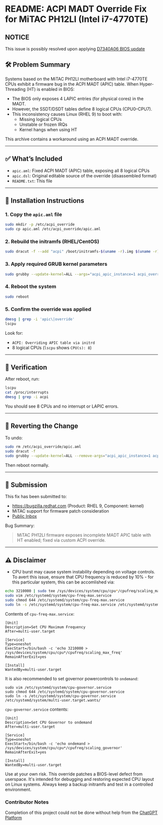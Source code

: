 # README: ACPI MADT Override Fix for MiTAC PH12LI (Intel i7-4770TE)

## NOTICE
This issue is possibly resolved upon applying [D7340A06 BIOS update](https://github.com/michalkrupa/rhel-kernel-bugfix/blob/main/D7340A06.zip)

## 🛠️ Problem Summary

Systems based on the MiTAC PH12LI motherboard with Intel i7-4770TE CPUs exhibit a firmware bug in the ACPI MADT (APIC) table. When Hyper-Threading (HT) is enabled in BIOS:

- The BIOS only exposes 4 LAPIC entries (for physical cores) in the MADT.
- However, the SSDT/DSDT tables define 8 logical CPUs (CPU0–CPU7).
- This inconsistency causes Linux (RHEL 9) to boot with:
  - Missing logical CPUs
  - Unstable or frozen IRQs
  - Kernel hangs when using HT

This archive contains a workaround using an ACPI MADT override.

---

## ✅ What’s Included

- `apic.aml`: Fixed ACPI MADT (APIC) table, exposing all 8 logical CPUs
- `apic.dsl`: Original editable source of the override (disassembled format)
- `README.txt`: This file

---

## 🔧 Installation Instructions

### 1. Copy the `apic.aml` file
```bash
sudo mkdir -p /etc/acpi_override
sudo cp apic.aml /etc/acpi_override/apic.aml
```

### 2. Rebuild the initramfs (RHEL/CentOS)
```bash
sudo dracut -f --add "acpi" /boot/initramfs-$(uname -r).img $(uname -r)
```

### 3. Apply required GRUB kernel parameters
```bash
sudo grubby --update-kernel=ALL --args="acpi_apic_instance=1 acpi_override"
```

### 4. Reboot the system
```bash
sudo reboot
```

### 5. Confirm the override was applied
```bash
dmesg | grep -i 'apic\|override'
lscpu
```

Look for:
- `ACPI: Overriding APIC table via initrd`
- 8 logical CPUs (`lscpu` shows `CPU(s): 8`)

---

## 🧪 Verification

After reboot, run:

```bash
lscpu
cat /proc/interrupts
dmesg | grep -i acpi
```

You should see 8 CPUs and no interrupt or LAPIC errors.

---

## 🛑 Reverting the Change

To undo:
```bash
sudo rm /etc/acpi_override/apic.aml
sudo dracut -f
sudo grubby --update-kernel=ALL --remove-args="acpi_apic_instance=1 acpi_override"
```

Then reboot normally.

---

## 📝 Submission

This fix has been submitted to:

- https://bugzilla.redhat.com (Product: RHEL 9, Component: kernel)
- MiTAC support for firmware patch consideration
- [Public Inbox](https://public-inbox.org/meta/1040359549.145146.1747727540641@mail.yahoo.com/T/#u)

Bug Summary:
> MiTAC PH12LI firmware exposes incomplete MADT APIC table with HT enabled; fixed via custom ACPI override.

---

## ⚠️ Disclaimer
* CPU burst may cause system instability depending on voltage controls. To avert this issue, ensure that CPU frequency is reduced by 10% - for this particular system, this can be accomlished via:

``` bash
echo 3210000 | sudo tee /sys/devices/system/cpu/cpu*/cpufreq/scaling_max_freq
sudo vim /etc/systemd/system/cpu-freq-max.service
sudo chmod 644 /etc/systemd/system/cpu-freq-max.service
sudo ln -s /etc/systemd/system/cpu-freq-max.service /etc/systemd/system/multi-user.target.wants/
```

Contents of `cpu-freq-max.service`:

```
[Unit]
Description=Set CPU Maximum Frequency
After=multi-user.target

[Service]
Type=oneshot
ExecStart=/bin/bash -c 'echo 3210000 > /sys/devices/system/cpu/cpu*/cpufreq/scaling_max_freq'
RemainAfterExit=yes

[Install]
WantedBy=multi-user.target
```

It is also recommended to set governor powercontrols to `ondemand`:

```
sudo vim /etc/systemd/system/cpu-governor.service
sudo chmod 644 /etc/systemd/system/cpu-governor.service
sudo ln -s /etc/systemd/system/cpu-governor.service /etc/systemd/system/multi-user.target.wants/
```

`cpu-governor.service` contents:

```
[Unit]
Description=Set CPU Governor to ondemand
After=multi-user.target

[Service]
Type=oneshot
ExecStart=/bin/bash -c 'echo ondemand > /sys/devices/system/cpu/cpu*/cpufreq/scaling_governor'
RemainAfterExit=yes

[Install]
WantedBy=multi-user.target
```
Use at your own risk. This override patches a BIOS-level defect from userspace. It's intended for debugging and restoring expected CPU layout on Linux systems. Always keep a backup initramfs and test in a controlled environment.

### Contributor Notes
Completion of this project could not be done without help from the [ChatGPT Platform](ChatGPT.com)

